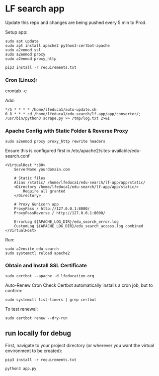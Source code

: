 # LF search app

Update this repo and changes are being pushed every 5 min to Prod.

Setup app:

```
sudo apt update
sudo apt install apache2 python3-certbot-apache
sudo a2enmod ssl
sudo a2enmod proxy
sudo a2enmod proxy_http
```

```
pip3 install -r requirements.txt
```

### Cron (Linux):
crontab -e

Add:
```
*/5 * * * * /home/lfeduca1/auto-update.sh
0 8 * * * cd /home/lfeduca1/edu-search/lf-app/app/converter/; /usr/bin/python3 scrape.py >> /tmp/log.txt 2>&1
```

### Apache Config with Static Folder & Reverse Proxy
```
sudo a2enmod proxy proxy_http rewrite headers
```

Ensure this is configured first in /etc/apache2/sites-available/edu-search.conf

```
<VirtualHost *:80>
    ServerName yourdomain.com

    # Static files
    Alias /static/ /home/lfeduca1/edu-search/lf-app/app/static/
    <Directory /home/lfeduca1/edu-search/lf-app/app/static/>
        Require all granted
    </Directory>

    # Proxy Gunicorn app
    ProxyPass / http://127.0.0.1:8000/
    ProxyPassReverse / http://127.0.0.1:8000/

    ErrorLog ${APACHE_LOG_DIR}/edu_search_error.log
    CustomLog ${APACHE_LOG_DIR}/edu_search_access.log combined
</VirtualHost>

```

Run:

```
sudo a2ensite edu-search
sudo systemctl reload apache2
```

###  Obtain and Install SSL Certificate

```
sudo certbot --apache -d lfeducation.org
```

Auto-Renew Cron Check
Certbot automatically installs a cron job, but to confirm:
```
sudo systemctl list-timers | grep certbot
```

To test renewal:
```
sudo certbot renew --dry-run
```

## run locally for debug

First, navigate to your project directory (or wherever you want the virtual environment to be created):


```
pip3 install -r requirements.txt
```

```
python3 app.py
```

